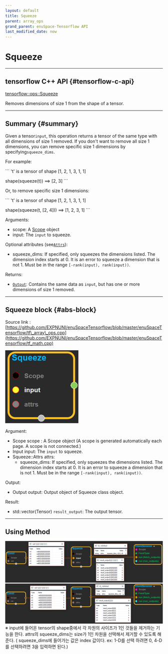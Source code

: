 ```yaml
--- 
layout: default 
title: Squeeze 
parent: array_ops 
grand_parent: enuSpace-Tensorflow API 
last_modified_date: now 
--- 
```


# Squeeze

---

## tensorflow C++ API {#tensorflow-c-api}

[tensorflow::ops::Squeeze](https://www.tensorflow.org/api_docs/cc/class/tensorflow/ops/squeeze.html)

Removes dimensions of size 1 from the shape of a tensor.

---

## Summary {#summary}

Given a tensor`input`, this operation returns a tensor of the same type with all dimensions of size 1 removed. If you don't want to remove all size 1 dimensions, you can remove specific size 1 dimensions by specifying`squeeze_dims`.

For example:

\`\`\` 't' is a tensor of shape \[1, 2, 1, 3, 1, 1\]

shape\(squeeze\(t\)\) ==&gt; \[2, 3\] \`\`\`

Or, to remove specific size 1 dimensions:

\`\`\` 't' is a tensor of shape \[1, 2, 1, 3, 1, 1\]

shape\(squeeze\(t, \[2, 4\]\)\) ==&gt; \[1, 2, 3, 1\] \`\`\`

Arguments:

* scope: A [Scope](https://www.tensorflow.org/versions/r1.4/api_docs/cc/class/tensorflow/scope.html#classtensorflow_1_1_scope) object
* input: The `input` to squeeze.

Optional attributes \(see[`Attrs`](https://www.tensorflow.org/versions/r1.4/api_docs/cc/struct/tensorflow/ops/squeeze/attrs.html#structtensorflow_1_1ops_1_1_squeeze_1_1_attrs)\):

* squeeze\_dims: If specified, only squeezes the dimensions listed. The dimension index starts at 0. It is an error to squeeze a dimension that is not 1. Must be in the range `[-rank(input), rank(input))`.

Returns:

* [`Output`](https://www.tensorflow.org/versions/r1.4/api_docs/cc/class/tensorflow/output.html#classtensorflow_1_1_output): Contains the same data as `input`, but has one or more dimensions of size 1 removed.

---

## Squeeze block {#abs-block}

Source link :[https://github.com/EXPNUNI/enuSpaceTensorflow/blob/master/enuSpaceTensorflow/tf\_array\_ops.cpp](https://github.com/EXPNUNI/enuSpaceTensorflow/blob/master/enuSpaceTensorflow/tf_math.cpp)

![](./assets/array_ops/squeeze1.png)

Argument:

* Scope scope : A Scope object \(A scope is generated automatically each page. A scope is not connected.\)
* Input input: The `input` to squeeze.
* Squeeze::Attrs attrs: 
  * squeeze\_dims: If specified, only squeezes the dimensions listed. The dimension index starts at 0. It is an error to squeeze a dimension that is not 1. Must be in the range `[-rank(input), rank(input))`.

Output:

* Output output: Output object of Squeeze class object.

Result:

* std::vector\(Tensor\) `result_output`: The output tensor.

---

## Using Method

![](./assets/array_ops/squeeze2.png)![](./assets/array_ops/squeeze3.png)※ input에 들어온 tensor의 shape중에서 각 차원의 사이즈가 1인 것들을 제거하는 기능을 한다. attrs의 squeeze\_dims는 size가 1인 차원을 선택해서 제거할 수 있도록 해준다. \( squeeze\_dims에 들어가는 값은 index 값이다. ex: 1-D를 선택 하려면 0, 4-D를 선택하려면 3을 입력하면 된다.\)

